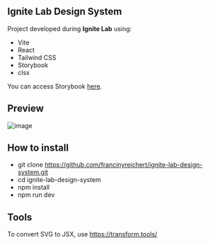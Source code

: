 <h2>Ignite Lab Design System</h2>

Project developed during <strong>Ignite Lab</strong> using: 

- Vite
- React
- Tailwind CSS
- Storybook
- clsx

You can access Storybook <a href="https://francinyreichert.github.io/ignite-lab-design-system/">here</a>.

<h2>Preview </h2> 

![image](https://user-images.githubusercontent.com/65377988/195931666-b182a61e-f952-4ba2-8dee-3ca2ea5a000d.png)


<h2> How to install </h2>

- git clone <a href="https://github.com/francinyreichert/ignite-lab-design-system.git">https://github.com/francinyreichert/ignite-lab-design-system.git</a>
- cd ignite-lab-design-system
- npm install
- npm run dev

<h2> Tools </h2>

To convert SVG to JSX, use https://transform.tools/
